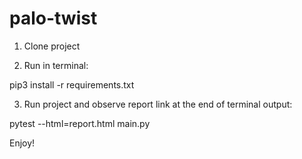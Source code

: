 # palo-twist

1. Clone project

2. Run in terminal: 

pip3 install -r requirements.txt

3. Run project and observe report link at the end of terminal output:

pytest --html=report.html main.py


Enjoy!
